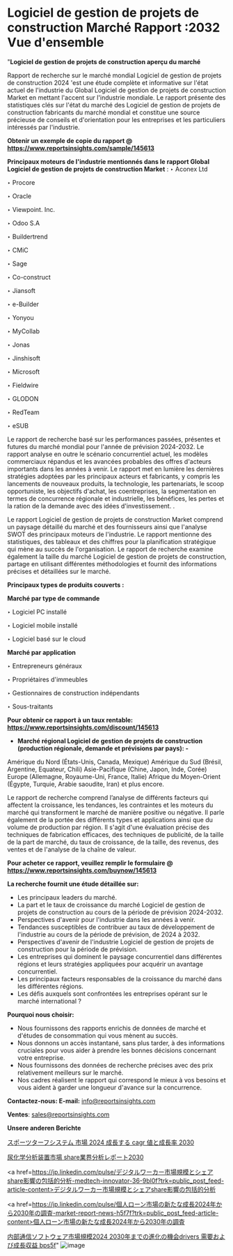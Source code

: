 # Logiciel de gestion de projets de construction Marché Rapport :2032 Vue d'ensemble

"<strong>Logiciel de gestion de projets de construction aperçu du marché</strong>

Rapport de recherche sur le marché mondial Logiciel de gestion de projets de construction 2024 'est une étude complète et informative sur l'état actuel de l'industrie du Global Logiciel de gestion de projets de construction Market en mettant l'accent sur l'industrie mondiale. Le rapport présente des statistiques clés sur l'état du marché des Logiciel de gestion de projets de construction fabricants du marché mondial et constitue une source précieuse de conseils et d'orientation pour les entreprises et les particuliers intéressés par l'industrie.

<strong>Obtenir un exemple de copie du rapport @ <a href=https://www.reportsinsights.com/sample/145613>https://www.reportsinsights.com/sample/145613</a></strong>

<strong>Principaux moteurs de l'industrie mentionnés dans le rapport Global Logiciel de gestion de projets de construction Market</strong> :
‣ Aconex Ltd

‣ Procore

‣ Oracle

‣ Viewpoint. Inc.

‣ Odoo S.A

‣ Buildertrend

‣ CMiC

‣ Sage

‣ Co-construct

‣ Jiansoft

‣ e-Builder

‣ Yonyou

‣ MyCollab

‣ Jonas

‣ Jinshisoft

‣ Microsoft

‣ Fieldwire

‣ GLODON

‣ RedTeam

‣ eSUB

Le rapport de recherche basé sur les performances passées, présentes et futures du marché mondial pour l'année de prévision 2024-2032. Le rapport analyse en outre le scénario concurrentiel actuel, les modèles commerciaux répandus et les avancées probables des offres d'acteurs importants dans les années à venir. Le rapport met en lumière les dernières stratégies adoptées par les principaux acteurs et fabricants, y compris les lancements de nouveaux produits, la technologie, les partenariats, le scoop opportuniste, les objectifs d'achat, les coentreprises, la segmentation en termes de concurrence régionale et industrielle, les bénéfices, les pertes et la ration de la demande avec des idées d'investissement. .

Le rapport Logiciel de gestion de projets de construction Market comprend un paysage détaillé du marché et des fournisseurs ainsi que l'analyse SWOT des principaux moteurs de l'industrie. Le rapport mentionne des statistiques, des tableaux et des chiffres pour la planification stratégique qui mène au succès de l'organisation. Le rapport de recherche examine également la taille du marché Logiciel de gestion de projets de construction, partage en utilisant différentes méthodologies et fournit des informations précises et détaillées sur le marché.

<strong>Principaux types de produits couverts :</strong>

<strong>Marché par type de commande</strong>

‣ Logiciel PC installé

‣ Logiciel mobile installé

‣ Logiciel basé sur le cloud

<strong>Marché par application</strong>

‣ Entrepreneurs généraux

‣ Propriétaires d'immeubles

‣ Gestionnaires de construction indépendants

‣ Sous-traitants

<strong>Pour obtenir ce rapport à un taux rentable: <a href=https://www.reportsinsights.com/discount/145613>https://www.reportsinsights.com/discount/145613</a></strong>
<ul>
  <li><strong>Marché régional Logiciel de gestion de projets de construction (production régionale, demande et prévisions par pays): -</strong></li>
</ul>
Amérique du Nord (États-Unis, Canada, Mexique)
Amérique du Sud (Brésil, Argentine, Equateur, Chili)
Asie-Pacifique (Chine, Japon, Inde, Corée)
Europe (Allemagne, Royaume-Uni, France, Italie)
Afrique du Moyen-Orient (Égypte, Turquie, Arabie saoudite, Iran) et plus encore.

Le rapport de recherche comprend l’analyse de différents facteurs qui affectent la croissance, les tendances, les contraintes et les moteurs du marché qui transforment le marché de manière positive ou négative. Il parle également de la portée des différents types et applications ainsi que du volume de production par région. Il s'agit d'une évaluation précise des techniques de fabrication efficaces, des techniques de publicité, de la taille de la part de marché, du taux de croissance, de la taille, des revenus, des ventes et de l'analyse de la chaîne de valeur.

<strong>Pour acheter ce rapport, veuillez remplir le formulaire @   <a href=https://www.reportsinsights.com/buynow/145613>https://www.reportsinsights.com/buynow/145613</a></strong>

<strong>La recherche fournit une étude détaillée sur:</strong>
<ul>
  <li>Les principaux leaders du marché.</li>
  <li>La part et le taux de croissance du marché Logiciel de gestion de projets de construction au cours de la période de prévision 2024-2032.</li>
  <li>Perspectives d'avenir pour l'industrie dans les années à venir.</li>
  <li>Tendances susceptibles de contribuer au taux de développement de l'industrie au cours de la période de prévision, de 2024 à 2032.</li>
  <li>Perspectives d'avenir de l'industrie Logiciel de gestion de projets de construction pour la période de prévision.</li>
  <li>Les entreprises qui dominent le paysage concurrentiel dans différentes régions et leurs stratégies appliquées pour acquérir un avantage concurrentiel.</li>
  <li>Les principaux facteurs responsables de la croissance du marché dans les différentes régions.</li>
  <li>Les défis auxquels sont confrontées les entreprises opérant sur le marché international ?</li>
</ul>
<strong>Pourquoi nous choisir:</strong>
<ul>
  <li>Nous fournissons des rapports enrichis de données de marché et d'études de consommation qui vous mènent au succès.</li>
  <li>Nous donnons un accès instantané, sans plus tarder, à des informations cruciales pour vous aider à prendre les bonnes décisions concernant votre entreprise.</li>
  <li>Nous fournissons des données de recherche précises avec des prix relativement meilleurs sur le marché.</li>
  <li>Nos cadres réalisent le rapport qui correspond le mieux à vos besoins et vous aident à garder une longueur d'avance sur la concurrence.</li>
</ul>
<strong>Contactez-nous:
</strong><strong>E-mail:</strong> <a href=mailto:info@reportsinsights.com>info@reportsinsights.com</a>

<strong>Ventes</strong>: <a href=mailto:sales@reportsinsights.com>sales@reportsinsights.com</a>

<strong>Unsere anderen Berichte</strong>

<a href=https://www.linkedin.com/pulse/スポーツターフシステム-市場-2024-成長する-cagr-値と成長率-2030-community-market-research-12xaf/>スポーツターフシステム 市場 2024 成長する cagr 値と成長率 2030</a>

<a href=https://www.linkedin.com/pulse/尿化学分析装置市場-share業界分析レポート2030-tribunal-analytics-360-v6yjf/>尿化学分析装置市場 share業界分析レポート2030</a>

<a href=https://jp.linkedin.com/pulse/デジタルワーカー市場規模とシェアshare影響の包括的分析-medtech-innovator-36-9bl0f?trk=public_post_feed-article-content>デジタルワーカー市場規模とシェアshare影響の包括的分析</a>

<a href=https://jp.linkedin.com/pulse/個人ローン市場の新たな成長2024年から2030年の調査-market-report-news-h5f7f?trk=public_post_feed-article-content>個人ローン市場の新たな成長2024年から2030年の調査</a>

<a href=https://www.linkedin.com/pulse/内部通信ソフトウェア市場規模2024-2030年までの進化の機会drivers-需要および成長収益-bps5f/>内部通信ソフトウェア市場規模2024 2030年までの進化の機会drivers 需要および成長収益 bps5f</a>"
![image](https://github.com/daminid12/RIreport/assets/158430485/87f03043-c062-4d19-8ccd-803e32705c83)
